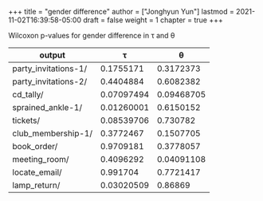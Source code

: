 +++
title = "gender difference"
author = ["Jonghyun Yun"]
lastmod = 2021-11-02T16:39:58-05:00
draft = false
weight = 1
chapter = true
+++

Wilcoxon p-values for gender difference in &tau; and &theta;

| output                | &tau;      | &theta;    |
|-----------------------|------------|------------|
| party\_invitations-1/ | 0.1755171  | 0.3172373  |
| party\_invitations-2/ | 0.4404884  | 0.6082382  |
| cd\_tally/            | 0.07097494 | 0.09468705 |
| sprained\_ankle-1/    | 0.01260001 | 0.6150152  |
| tickets/              | 0.08539706 | 0.730782   |
| club\_membership-1/   | 0.3772467  | 0.1507705  |
| book\_order/          | 0.9709181  | 0.3778057  |
| meeting\_room/        | 0.4096292  | 0.04091108 |
| locate\_email/        | 0.991704   | 0.7721417  |
| lamp\_return/         | 0.03020509 | 0.86869    |
